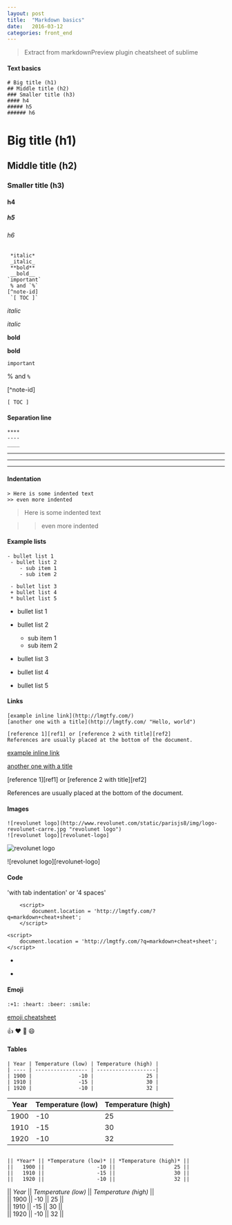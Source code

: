 ```yaml
---
layout: post
title:  "Markdown basics"
date:   2016-03-12
categories: front_end
---
```


>Extract from markdownPreview plugin cheatsheet of sublime

#### **Text basics**

```
# Big title (h1)
## Middle title (h2)
### Smaller title (h3)
#### h4
##### h5
###### h6
```

# Big title (h1)

## Middle title (h2)

### Smaller title (h3)

#### h4

##### h5

###### h6


```
 *italic* 
 _italic_
 **bold**
 __bold__
`important`
 % and `%`
[^note-id]
 `[ TOC ]` 
```

 *italic* 

 _italic_

 **bold**

 __bold__

`important`

 % and `%`

[^note-id]

 `[ TOC ]`

#### **Separation line**

```
****
----
____
```

****
----
____


#### **Indentation**

```
> Here is some indented text
>> even more indented
```

> Here is some indented text

>> even more indented

#### Example lists

```
- bullet list 1
 - bullet list 2
    - sub item 1
    - sub item 2

 - bullet list 3
 + bullet list 4
 * bullet list 5
```

- bullet list 1
 - bullet list 2
    - sub item 1
    - sub item 2

 - bullet list 3
 + bullet list 4
 * bullet list 5

#### **Links**

```
[example inline link](http://lmgtfy.com/)
[another one with a title](http://lmgtfy.com/ "Hello, world")

[reference 1][ref1] or [reference 2 with title][ref2]
References are usually placed at the bottom of the document.
```

[example inline link](http://lmgtfy.com/)

[another one with a title](http://lmgtfy.com/ "Hello, world")

[reference 1][ref1] or [reference 2 with title][ref2]

References are usually placed at the bottom of the document.

#### **Images**

```
![revolunet logo](http://www.revolunet.com/static/parisjs8/img/logo-revolunet-carre.jpg "revolunet logo")
![revolunet logo][revolunet-logo]
```

![revolunet logo](http://www.revolunet.com/static/parisjs8/img/logo-revolunet-carre.jpg "revolunet logo")

![revolunet logo][revolunet-logo]


#### **Code**

'with tab indentation' or '4 spaces'

```
    <script>
        document.location = 'http://lmgtfy.com/?q=markdown+cheat+sheet';
    </script>
```

    <script>
        document.location = 'http://lmgtfy.com/?q=markdown+cheat+sheet';
    </script>


- ```js   
- ```python

#### **Emoji**

```
:+1: :heart: :beer: :smile:
```

[emoji cheatsheet](http://www.emoji-cheat-sheet.com/)

:+1: 
:heart: 
:beer: 
:smile:

#### **Tables**

```
| Year | Temperature (low) | Temperature (high) |  
| ---- | ----------------- | -------------------|  
| 1900 |               -10 |                 25 |  
| 1910 |               -15 |                 30 |  
| 1920 |               -10 |                 32 |  
```

| Year | Temperature (low) | Temperature (high) |  
| ---- | ----------------- | -------------------|  
| 1900 |               -10 |                 25 |  
| 1910 |               -15 |                 30 |  
| 1920 |               -10 |                 32 |  


```

|| *Year* || *Temperature (low)* || *Temperature (high)* ||  
||   1900 ||                 -10 ||                   25 ||  
||   1910 ||                 -15 ||                   30 ||  
||   1920 ||                 -10 ||                   32 ||  

```


|| *Year* || *Temperature (low)* || *Temperature (high)* ||  
||   1900 ||                 -10 ||                   25 ||  
||   1910 ||                 -15 ||                   30 ||  
||   1920 ||                 -10 ||                   32 ||  




































